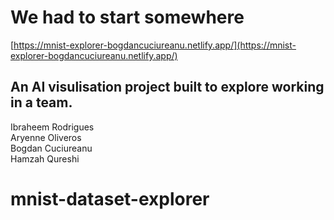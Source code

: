 # We had to start somewhere

[https://mnist-explorer-bogdancuciureanu.netlify.app/](https://mnist-explorer-bogdancuciureanu.netlify.app/)

## An AI visulisation project built to explore working in a team.

Ibraheem Rodrigues  
Aryenne Oliveros  
Bogdan Cuciureanu  
Hamzah Qureshi
# mnist-dataset-explorer
